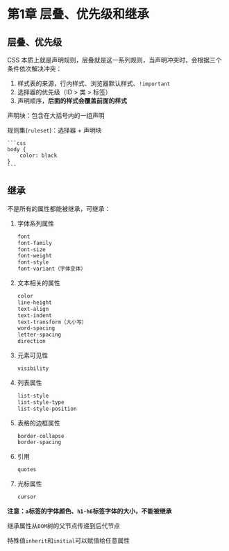 # 第1章 层叠、优先级和继承

## 层叠、优先级

CSS 本质上就是声明规则，层叠就是这一系列规则，当声明冲突时，会根据三个条件依次解决冲突：

1. 样式表的来源，行内样式、浏览器默认样式、`!important`
2. 选择器的优先级（ID > 类 > 标签）
3. 声明顺序，**后面的样式会覆盖前面的样式**

声明块：包含在大括号内的一组声明

规则集(`ruleset`)：选择器 + 声明块

    ```css
    body {
        color: black
    }
    ```

## 继承

不是所有的属性都能被继承，可继承：

1. 字体系列属性

    ```css
    font
    font-family
    font-size
    font-weight
    font-style
    font-variant（字体变体）
    ```

2. 文本相关的属性

    ```css
    color
    line-height
    text-align
    text-indent
    text-transform（大小写）
    word-spacing
    letter-spacing
    direction
    ```

3. 元素可见性

    ```css
    visibility
    ```

4. 列表属性

    ```css
    list-style
    list-style-type
    list-style-position
    ```

5. 表格的边框属性

    ```css
    border-collapse
    border-spacing
    ```

6. 引用

    ```css
    quotes
    ```

7. 光标属性

    ```css
    cursor
    ```

**注意：`a`标签的字体颜色、`h1-h6`标签字体的大小，不能被继承**

继承属性从`DOM`树的父节点传递到后代节点

特殊值`inherit`和`initial`可以赋值给任意属性
